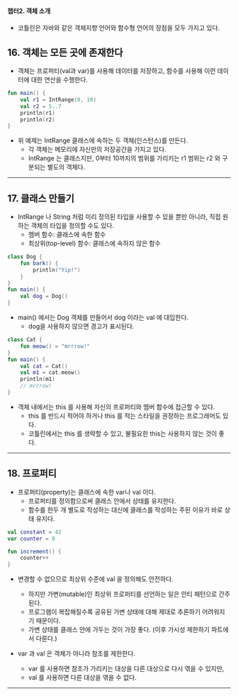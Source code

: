 #### 챕터2. 객체 소개
- 코틀린은 자바와 같은 객체지향 언어와 함수형 언어의 장점을 모두 가지고 있다.


## 16. 객체는 모든 곳에 존재한다
- 객체는 프로퍼티(val과 var)를 사용해 데이터를 저장하고, 함수를 사용해 이런 데이터에 대한 연산을 수행한다.
```kotlin
fun main() {
    val r1 = IntRange(0, 10)
    val r2 = 5..7
    println(r1)
    println(r2)
}
```
- 위 예제는 IntRange 클래스에 속하는 두 객체(인스턴스)를 만든다.
  - 각 객체는 메모리에 자신만의 저장공간을 가지고 있다.
  - IntRange 는 클래스지만, 0부터 10까지의 범위를 가리키는 r1 범위는 r2 와 구분되는 별도의 객체다. 


***


## 17. 클래스 만들기
- IntRange 나 String 처럼 미리 정의된 타입을 사용할 수 있을 뿐만 아니라, 직접 원하는 객체의 타입을 정의할 수도 있다.
  - 멤버 함수: 클래스에 속한 함수
  - 최상위(top-level) 함수: 클래스에 속하지 않은 함수
```kotlin
class Dog {
    fun bark() {
        println("Yip!")
    }
}
fun main() {
    val dog = Dog()
}
```
- main() 에서는 Dog 객체를 만들어서 dog 이라는 val 에 대입한다.
  - dog을 사용하지 않으면 경고가 표시된다.
```kotlin
class Cat {
    fun meow() = "mrrrow!"
}
fun main() {
    val cat = Cat()
    val m1 = cat.meow()
    println(m1)
    // mrrrow!
}
```
- 객체 내에서는 this 를 사용해 자신의 프로퍼티와 멤버 함수에 접근할 수 있다.
  - this 를 반드시 적어야 하거나 this 를 적는 스타일을 권장하는 프로그래머도 있다.
  - 코틀린에서는 this 를 생략할 수 있고, 불필요한 this는 사용하지 않는 것이 좋다.


***


## 18. 프로퍼티
- 프로퍼티(property)는 클래스에 속한 var나 val 이다.
  - 프로퍼티를 정의함으로써 클래스 안에서 상태를 유지한다.
  - 함수를 한두 개 별도로 작성하는 대신에 클래스를 작성하는 주된 이유가 바로 상태 유지다.
```kotlin
val constant = 42
var counter = 0

fun increment() {
    counter++
}
```
- 변경할 수 없으므로 최상위 수준에 val 을 정의해도 안전하다.
  - 하지만 가변(mutable)인 최상위 프로퍼티를 선언하는 일은 안티 패턴으로 간주된다.
  - 프로그램이 복잡해질수록 공유된 가변 상태에 대해 제대로 추론하기 어려워지기 때문이다.
  - 가변 상태를 클래스 안에 가두는 것이 가장 좋다. (이후 가시성 제한하기 파트에서 다룬다.)

- var 과 val 은 객체가 아니라 참조를 제한한다.
  - var 를 사용하면 참조가 가리키는 대상을 다른 대상으로 다시 엮을 수 있지만,
  - val 를 사용하면 다른 대상을 엮을 수 없다.
***


